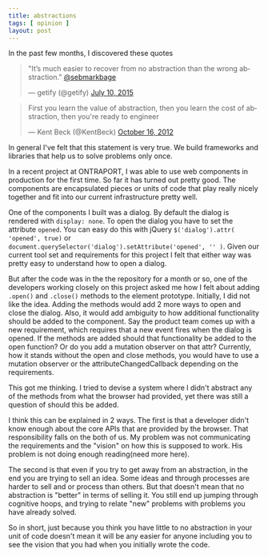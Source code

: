 ```yaml
---
title: abstractions
tags: [ opinion ]
layout: post
---
```


In the past few months, I discovered these quotes

<blockquote class="twitter-tweet" lang="en"><p lang="en" dir="ltr">&quot;It’s much easier to recover from no abstraction than the wrong abstraction.&quot; <a href="https://twitter.com/sebmarkbage">@sebmarkbage</a></p>&mdash; getify (@getify) <a href="https://twitter.com/getify/status/619530659753648129">July 10, 2015</a></blockquote>
<script async src="//platform.twitter.com/widgets.js" charset="utf-8"></script>


<blockquote class="twitter-tweet" lang="en"><p lang="en" dir="ltr">First you learn the value of abstraction, then you learn the cost of abstraction, then you&#39;re ready to engineer</p>&mdash; Kent Beck (@KentBeck) <a href="https://twitter.com/KentBeck/status/258316233068396544">October 16, 2012</a></blockquote>
<script async src="//platform.twitter.com/widgets.js" charset="utf-8"></script>


In general I've felt that this statement is very true. We build frameworks and libraries that help us to solve problems only once.

In a recent project at ONTRAPORT, I was able to use web components in production for the first time. So far it has turned out pretty good. The components are encapsulated pieces or units of code that play really nicely together and fit into our current infrastructure pretty well. 

One of the components I built was a dialog. By default the dialog is rendered with `display: none`. To open the dialog you have to set the attribute `opened`. You can easy do this with jQuery `$('dialog').attr( 'opened', true)` or `document.querySelector('dialog').setAttribute('opened', '' )`. Given our current tool set and requirements for this project I felt that either way was pretty easy to understand how to open a dialog. 

But after the code was in the the repository for a month or so, one of the developers working closely on this project asked me how I felt about adding `.open()` and `.close()` methods to the element prototype. Initially, I did not like the idea. Adding the methods would add 2 more ways to open and close the dialog. Also, it would add ambiguity to how additional functionality should be added to the component. Say the product team comes up with a new requirement, which requires that a new event fires when the dialog is opened. If the methods are added should that functionality be added to the open function? Or do you add a mutation observer on that attr? Currently, how it stands without the open and close methods, you would have to use a mutation observer or the attributeChangedCallback depending on the requirements. 

This got me thinking. I tried to devise a system where I didn't abstract any of the methods from what the browser had provided, yet there was still a question of should this be added. 

I think this can be explained in 2 ways. The first is that a developer didn't know enough about the core APIs that are provided by the browser. That responsibility falls on the both of us. My problem was not communicating the requirements and the "vision" on how this is supposed to work. His problem is not doing enough reading(need more here).

The second is that even if you try to get away from an abstraction, in the end you are trying to sell an idea. Some ideas and through processes are harder to sell and or process than others. But that doesn't mean that no abstraction is "better" in terms of selling it. You still end up jumping through cognitive hoops, and trying to relate "new" problems with problems you have already solved. 

So in short, just because you think you have little to no abstraction in your unit of code doesn't mean it will be any easier for anyone including you to see the vision that you had when you initially wrote the code.


